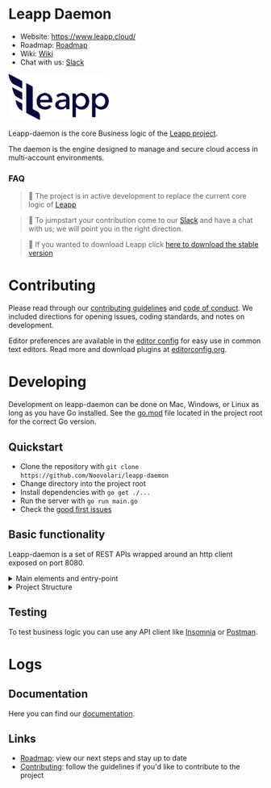 Leapp Daemon
=========

- Website: https://www.leapp.cloud/
- Roadmap: [Roadmap](https://github.com/Noovolari/leapp/projects/4)
- Wiki: [Wiki](https://github.com/Noovolari/leapp/wiki)
- Chat with us: [Slack](https://join.slack.com/t/noovolari/shared_invite/zt-noc0ju05-18_GRX~Zi6Jz8~95j5CySA)

![logo](.github/images/README-1.png)

Leapp-daemon is the core Business logic of the [Leapp project](https://github.com/Noovolari/leapp).

The daemon is the engine designed to manage and secure cloud access in multi-account environments.

### FAQ

> :construction: The project is in active development to replace the current core logic of [Leapp](https://github.com/Noovolari/leapp)

> :call_me_hand: To jumpstart your contribution come to our [Slack](https://join.slack.com/t/noovolari/shared_invite/zt-noc0ju05-18_GRX~Zi6Jz8~95j5CySA) and have a chat with us; we will point you in the right direction.

> :arrow_down_small: If you wanted to download Leapp click [here to download the stable version](https://github.com/Noovolari/leapp)

# Contributing

Please read through our [contributing guidelines](.github/CONTRIBUTING.md) and [code of conduct](.github/CODE_OF_CONDUCT.md). We included directions
for opening issues, coding standards, and notes on development.

Editor preferences are available in the [editor config](.editorconfig) for easy use in common text editors. Read more and download plugins at [editorconfig.org](http://editorconfig.org).

# Developing
Development on leapp-daemon can be done on Mac, Windows, or Linux as long as you have Go installed. See the [go.mod](https://github.com/Noovolari/leapp-daemon/blob/master/go.mod) file located in the project root for the correct Go version.

## Quickstart
- Clone the repository with ```git clone https://github.com/Noovolari/leapp-daemon```
- Change directory into the project root
- Install dependencies with ```go get ./...```
- Run the server with ```go run main.go```
- Check the [good first issues](https://github.com/Noovolari/leapp-daemon/issues?q=is%3Aopen+is%3Aissue+label%3A%22good+first+issue%22)

## Basic functionality
Leapp-daemon is a set of REST APIs wrapped around an http client exposed on port 8080.

<details>
<summary>Main elements and entry-point</summary>
  
- The entry point is [main.go](https://github.com/Noovolari/leapp-daemon/blob/master/main.go) file located in the project root
- The [configuration](https://github.com/Noovolari/leapp-daemon/blob/616470d9e8d668dd067eb63cac2024a2b463f67a/core/configuration/configuration.go) represent the current state of the software
- The [http-engine](https://github.com/Noovolari/leapp-daemon/blob/616470d9e8d668dd067eb63cac2024a2b463f67a/api/engine/engine.go) to respond to API calls
- The websocket for enabling full-duplex communication against multiple consumers
- The [timer](https://github.com/Noovolari/leapp-daemon/blob/616470d9e8d668dd067eb63cac2024a2b463f67a/core/timer/timer.go) to auto-rotate credentials
</details>

<details>
<summary>Project Structure</summary>

- **api**     - interfaces for interacting with core logic
- **core**    - business logic
- **service** - middleware that serves as communication between api and core
</details>

## Testing
To test business logic you can use any API client like [Insomnia](https://insomnia.rest/) or [Postman](https://www.postman.com/).

# Logs


## Documentation
Here you can find our [documentation](https://github.com/Noovolari/leapp-daemon/wiki).

## Links
- [Roadmap](https://github.com/Noovolari/leapp/projects/4): view our next steps and stay up to date
- [Contributing](./.github/CONTRIBUTING.md): follow the guidelines if you'd like to contribute to the project
